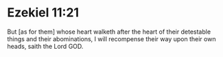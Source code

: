 # Ezekiel 11:21

But [as for them] whose heart walketh after the heart of their detestable things and their abominations, I will recompense their way upon their own heads, saith the Lord GOD.